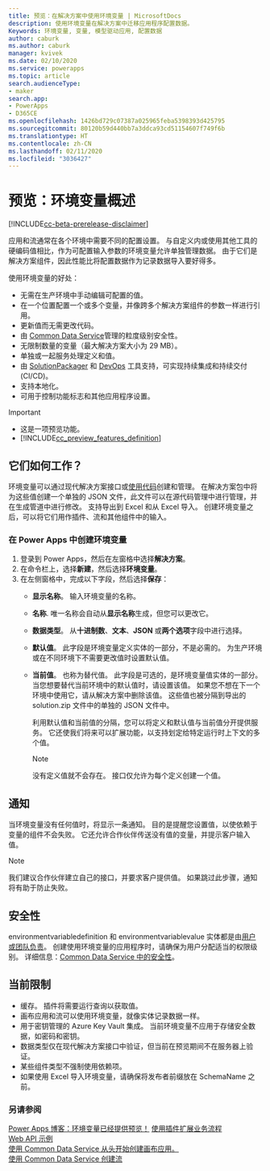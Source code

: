 ```yaml
---
title: 预览：在解决方案中使用环境变量 | MicrosoftDocs
description: 使用环境变量在解决方案中迁移应用程序配置数据。
Keywords: 环境变量, 变量, 模型驱动应用, 配置数据
author: caburk
ms.author: caburk
manager: kvivek
ms.date: 02/10/2020
ms.service: powerapps
ms.topic: article
search.audienceType:
- maker
search.app:
- PowerApps
- D365CE
ms.openlocfilehash: 1426bd729c07387a025965feba5398393d425795
ms.sourcegitcommit: 80120b59d440bb7a3ddca93cd51154607f749f6b
ms.translationtype: HT
ms.contentlocale: zh-CN
ms.lasthandoff: 02/11/2020
ms.locfileid: "3036427"
---
```

# <a name="preview-environment-variables-overview"></a>预览：环境变量概述 

[!INCLUDE[cc-beta-prerelease-disclaimer](../../includes/cc-beta-prerelease-disclaimer.md)]

应用和流通常在各个环境中需要不同的配置设置。 与自定义内或使用其他工具的硬编码值相比，作为可配置输入参数的环境变量允许单独管理数据。 由于它们是解决方案组件，因此性能比将配置数据作为记录数据导入要好得多。

使用环境变量的好处：
- 无需在生产环境中手动编辑可配置的值。
- 在一个位置配置一个或多个变量，并像跨多个解决方案组件的参数一样进行引用。
- 更新值而无需更改代码。
- 由 [Common Data Service](https://docs.microsoft.com/powerapps/maker/common-data-service/data-platform-intro)管理的粒度级别安全性。
- 无限制数量的变量（最大解决方案大小为 29 MB）。
- 单独或一起服务处理定义和值。
- 由 [SolutionPackager](/powerapps/developer/common-data-service/compress-extract-solution-file-solutionpackager) 和 [DevOps](/powerapps/developer/common-data-service/build-tools-overview) 工具支持，可实现持续集成和持续交付 (CI/CD)。
- 支持本地化。
- 可用于控制功能标志和其他应用程序设置。

> [!IMPORTANT]
> - 这是一项预览功能。
> - [!INCLUDE[cc_preview_features_definition](../../includes/cc-preview-features-definition.md)] 

## <a name="how-do-they-work"></a>它们如何工作？
环境变量可以通过现代解决方案接口或[使用代码](https://docs.microsoft.com/powerapps/developer/common-data-service/work-with-data-cds)创建和管理。 在解决方案包中将为这些值创建一个单独的 JSON 文件，此文件可以在源代码管理中进行管理，并在生成管道中进行修改。 支持导出到 Excel 和从 Excel 导入。 创建环境变量之后，可以将它们用作插件、流和其他组件中的输入。 

### <a name="create-an-environment-variable-in-power-apps"></a>在 Power Apps 中创建环境变量
1. 登录到 Power Apps，然后在左窗格中选择**解决方案**。 
2. 在命令栏上，选择**新建**，然后选择**环境变量**。 
3. 在左侧窗格中，完成以下字段，然后选择**保存**：  
   - **显示名称**。 输入环境变量的名称。 
   - **名称**. 唯一名称会自动从**显示名称**生成，但您可以更改它。 
   - **数据类型**。 从**十进制数**、**文本**、**JSON** 或**两个选项**字段中进行选择。 
   - **默认值**。 此字段是环境变量定义实体的一部分，不是必需的。 为生产环境或在不同环境下不需要更改值时设置默认值。 
   - **当前值**。 也称为替代值。 此字段是可选的，是环境变量值实体的一部分。 当您想要替代当前环境中的默认值时，请设置该值。 如果您不想在下一个环境中使用它，请从解决方案中删除该值。 这些值也被分隔到导出的 solution.zip 文件中的单独的 JSON 文件中。 

      利用默认值和当前值的分隔，您可以将定义和默认值与当前值分开提供服务。 它还使我们将来可以扩展功能，以支持划定给特定运行时上下文的多个值。

      >[!NOTE]
      > 没有定义值就不会存在。 接口仅允许为每个定义创建一个值。 

## <a name="notifications"></a>通知
当环境变量没有任何值时，将显示一条通知。 目的是提醒您设置值，以使依赖于变量的组件不会失败。 它还允许合作伙伴传送没有值的变量，并提示客户输入值。

>[!NOTE]
> 我们建议合作伙伴建立自己的接口，并要求客户提供值。 如果跳过此步骤，通知将有助于防止失败。 

## <a name="security"></a>安全性
environmentvariabledefinition 和 environmentvariablevalue 实体都是由[用户或团队负责](https://docs.microsoft.com/powerapps/maker/common-data-service/types-of-entities)。 创建使用环境变量的应用程序时，请确保为用户分配适当的权限级别。 详细信息：[Common Data Service 中的安全性](https://docs.microsoft.com/power-platform/admin/wp-security)。 

## <a name="current-limitations"></a>当前限制
- 缓存。 插件将需要运行查询以获取值。 
- 画布应用和流可以使用环境变量，就像实体记录数据一样。 <!-- In the future we plan to build additional actions into canvas app and flow designers. This will simplify authoring and provide better visibility into environment variables being used by a specific app or flow. -->
- 用于密钥管理的 Azure Key Vault 集成。 当前环境变量不应用于存储安全数据，如密码和密钥。
- 数据类型仅在现代解决方案接口中验证，但当前在预览期间不在服务器上验证。 
- 某些组件类型不强制使用依赖项。
- 如果使用 Excel 导入环境变量，请确保将发布者前缀放在 SchemaName 之前。

### <a name="see-also"></a>另请参阅
[Power Apps 博客：环境变量已经提供预览！](https://powerapps.microsoft.com/blog/environment-variables-available-in-preview/)
[使用插件扩展业务流程](https://docs.microsoft.com/powerapps/developer/common-data-service/plug-ins) </BR>
[Web API 示例](https://docs.microsoft.com/powerapps/developer/common-data-service/webapi/web-api-samples) </BR>
[使用 Common Data Service 从头开始创建画布应用。](https://docs.microsoft.com/powerapps/maker/canvas-apps/data-platform-create-app-scratch) </BR>
[使用 Common Data Service 创建流](https://docs.microsoft.com/flow/connection-cds)
